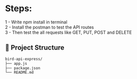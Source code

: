 # Steps:
1 - Write npm install in terminal<br>
2 - Install the postman to test the API routes <br>
3 - Then test the all requests like GET, PUT, POST and DELETE


## 📁 Project Structure

```bash
bird-api-express/
├── app.js
├── package.json
└── README.md